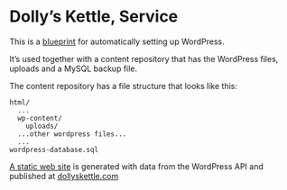 # Dolly’s Kettle, Service

This is a [blueprint](https://render.com/docs/infrastructure-as-code) for automatically setting up WordPress.

It’s used together with a content repository that has the WordPress files, uploads and a MySQL backup file.

The content repository has a file structure that looks like this:
```
html/
  ...
  wp-content/
    uploads/
  ...other wordpress files...
  ...
wordpress-database.sql
```

[A static web site](https://github.com/jimthoburn/dollyskettle.com) is generated with data from the WordPress API and published at [dollyskettle.com](https://dollyskettle.com/)
